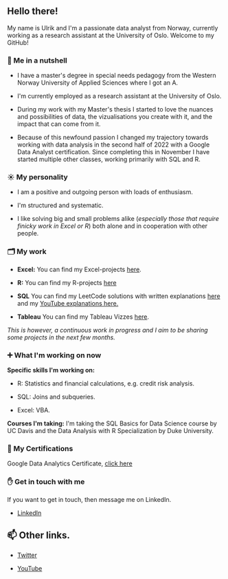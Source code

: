 ## Hello there!
My name is Ulrik and I'm a passionate data analyst from Norway, currently working as a research assistant at the University of Oslo. Welcome to my GitHub!

### 🥥  Me in a nutshell
  
- I have a master's degree in special needs pedagogy from the Western Norway University of Applied Sciences where I got an A. 

- I'm currently employed as a research assistant at the University of Oslo. 
 
- During my work with my Master's thesis I started to love the nuances and possibilities of data, the vizualisations you create with it, and the impact that can come from it. 

- Because of this newfound passion I changed my trajectory towards working with data analysis in the second half of 2022 with a Google Data Analyst certification. Since completing this in November I have started multiple other classes, working primarily with SQL and R.

### ☀️ My personality  
- I am a positive and outgoing person with loads of enthusiasm. 

- I'm structured and systematic. 

- I like solving big and small problems alike (_especially those that require finicky work in Excel or R_) both alone and in cooperation with other people. 
 
### 🗂 My work
- **Excel:** You can find my Excel-projects [here](https://github.com/UlrikDaae/Projects/tree/main/Excel).

- **R:** You can find my R-projects [here](https://github.com/UlrikDaae/Projects/tree/main/R)

- **SQL** You can find my LeetCode solutions with written explanations [here](https://github.com/UlrikDaae/Leetcode_Solutions/tree/main/SQL) and my [YouTube explanations here.](https://www.youtube.com/channel/UC1VJJHJPCkeOqn01ES3qwGQ)

- **Tableau** You can find my Tableau Vizzes [here](https://public.tableau.com/app/profile/ivar.ulrik.daae.bj.rndal). 

 _This is however, a continuous work in progress and I aim to be sharing some projects in the next few months._

### ➕ What I'm working on now
**Specific skills I'm working on:** 
- R: Statistics and financial calculations, e.g. credit risk analysis. 

- SQL: Joins and subqueries. 

- Excel: VBA.

**Courses I'm taking:** I'm  taking the SQL Basics for Data Science course by UC Davis  and the Data Analysis with R Specialization by Duke University.

### 📑 My Certifications
Google Data Analytics Certificate, [click here](https://www.credly.com/earner/earned/badge/509dad12-26e3-4292-b37f-737e50581052)

### ✋ Get in touch with me
If you want to get in touch, then message me on LinkedIn. 
- [LinkedIn](https://www.linkedin.com/in/ulrik-daae/)


## 📫 Other links. 
- [Twitter](https://twitter.com/UlrikDaae)

- [YouTube](https://www.youtube.com/channel/UC1VJJHJPCkeOqn01ES3qwGQ)
